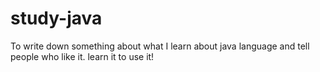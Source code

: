 # study-java
To write down something about  what I learn about java language and tell people who like it.
learn it to use it!
